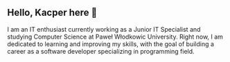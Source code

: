 ## Hello, Kacper here 👋

I am an IT enthusiast currently working as a Junior IT Specialist and studying Computer Science at Paweł Włodkowic University. Right now, I am dedicated to learning and improving my skills, with the goal of building a career as a software developer specializing in programming field.

<!--
**KacperZurawik/kacperzurawik** is a ✨ _special_ ✨ repository because its `README.md` (this file) appears on your GitHub profile.

Here are some ideas to get you started:

- 🔭 I’m currently working on ...
- 🌱 I’m currently learning ...
- 👯 I’m looking to collaborate on ...
- 🤔 I’m looking for help with ...
- 💬 Ask me about ...
- 📫 How to reach me: ...
- 😄 Pronouns: ...
- ⚡ Fun fact: ...
-->
